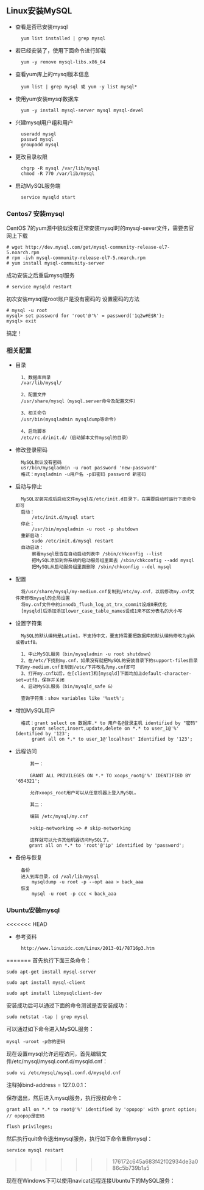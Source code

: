 ## Linux安装MySQL

- 查看是否已安装mysql

		yum list installed | grep mysql

- 若已经安装了，使用下面命令进行卸载

		yum -y remove mysql-libs.x86_64

- 查看yum库上的mysql版本信息

		yum list | grep mysql 或 yum -y list mysql*


- 使用yum安装mysql数据库

		yum -y install mysql-server mysql mysql-devel


- 兴建mysql用户组和用户

		useradd mysql
		passwd mysql
		groupadd mysql


- 更改目录权限

		chgrp -R mysql /var/lib/mysql
		chmod -R 770 /var/lib/mysql

- 启动MySQL服务端

		service mysqld start 


### Centos7 安装mysql

CentOS 7的yum源中貌似没有正常安装mysql时的mysql-sever文件，需要去官网上下载
 	
	# wget http://dev.mysql.com/get/mysql-community-release-el7-5.noarch.rpm
	# rpm -ivh mysql-community-release-el7-5.noarch.rpm
	# yum install mysql-community-server

成功安装之后重启mysql服务
 	
	# service mysqld restart

初次安装mysql是root账户是没有密码的
设置密码的方法
 	
	# mysql -u root
	mysql> set password for 'root'@'%' = password('1q2w#E$R');
	mysql> exit
搞定！

### 相关配置

- 目录
 
		1、数据库目录  
		/var/lib/mysql/
	
		2、配置文件
		/usr/share/mysql（mysql.server命令及配置文件）
	
		3、相关命令
		/usr/bin(mysqladmin mysqldump等命令)
	
		4、启动脚本
		/etc/rc.d/init.d/（启动脚本文件mysql的目录）

- 修改登录密码

		MySQL默认没有密码
		usr/bin/mysqladmin -u root password 'new-password'
		格式：mysqladmin -u用户名 -p旧密码 password 新密码

- 启动与停止
	
		MySQL安装完成后启动文件mysql在/etc/init.d目录下，在需要启动时运行下面命令即可
		启动：
			/etc/init.d/mysql start
		停止：
			/usr/bin/mysqladmin -u root -p shutdown
		重新启动：
			sudo /etc/init.d/mysql restart 
		自动启动：
			察看mysql是否在自动启动列表中 /sbin/chkconfig --list
			把MySQL添加到你系统的启动服务组里面去 /sbin/chkconfig --add mysql
			把MySQL从启动服务组里面删除 /sbin/chkconfig --del mysql

- 配置

		将/usr/share/mysql/my-medium.cnf复制到/etc/my.cnf，以后修改my.cnf文件来修改mysql的全局设置
		将my.cnf文件中的innodb_flush_log_at_trx_commit设成0来优化
		[mysqld]后添加添加lower_case_table_names设成1来不区分表名的大小写

- 设置字符集
		
		MySQL的默认编码是Latin1，不支持中文，要支持需要把数据库的默认编码修改为gbk或者utf8。
	
		1、中止MySQL服务（bin/mysqladmin -u root shutdown）
		2、在/etc/下找到my.cnf，如果没有就把MySQL的安装目录下的support-files目录下的my-medium.cnf复制到/etc/下并改名为my.cnf即可 
		3、打开my.cnf以后，在[client]和[mysqld]下面均加上default-character-set=utf8，保存并关闭
		4、启动MySQL服务（bin/mysqld_safe &）
	
		查询字符集：show variables like '%set%';	

- 增加MySQL用户
	
		格式：grant select on 数据库.* to 用户名@登录主机 identified by "密码"
			grant select,insert,update,delete on *.* to user_1@'%' Identified by '123';
			grant all on *.* to user_1@'localhost' Identified by '123';
	
- 远程访问

		　　其一：
		
		　　GRANT ALL PRIVILEGES ON *.* TO xoops_root@'%' IDENTIFIED BY '654321';
		
		　　允许xoops_root用户可以从任意机器上登入MySQL。
		
		　　其二：
		
		　　编辑 /etc/mysql/my.cnf
		
		　　>skip-networking => # skip-networking
		
		　　这样就可以允许其他机器访问MySQL了。
		   grant all on *.* to 'root'@'ip' identified by 'password'; 


- 备份与恢复
	
		备份
		进入到库目录，cd /val/lib/mysql
			mysqldump -u root -p --opt aaa > back_aaa
		恢复
			mysql -u root -p ccc < back_aaa
	
### Ubuntu安装mysql

<<<<<<< HEAD
- 参考资料

		http://www.linuxidc.com/Linux/2013-01/78716p3.htm
=======
首先执行下面三条命令：

	sudo apt-get install mysql-server
	
	sudo apt install mysql-client
	
	sudo apt install libmysqlclient-dev

安装成功后可以通过下面的命令测试是否安装成功：

	sudo netstat -tap | grep mysql

可以通过如下命令进入MySQL服务：

	mysql -uroot -p你的密码

现在设置mysql允许远程访问，首先编辑文件/etc/mysql/mysql.conf.d/mysqld.cnf：

	sudo vi /etc/mysql/mysql.conf.d/mysqld.cnf

注释掉bind-address = 127.0.0.1：

保存退出，然后进入mysql服务，执行授权命令：

	grant all on *.* to root@'%' identified by 'opopop' with grant option; // opopop是密码

	flush privileges;

然后执行quit命令退出mysql服务，执行如下命令重启mysql：

	service mysql restart
>>>>>>> 176172c645a683f42f02934de3a086c5b739b1a5

现在在Windows下可以使用navicat远程连接Ubuntu下的MySQL服务：








